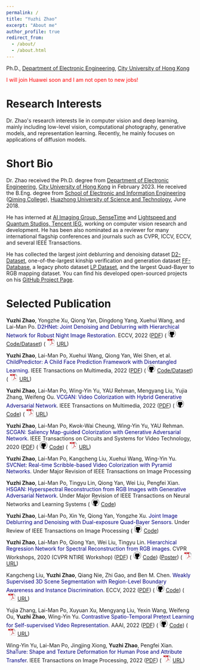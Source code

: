 ```yaml
---
permalink: /
title: "Yuzhi Zhao"
excerpt: "About me"
author_profile: true
redirect_from: 
  - /about/
  - /about.html
---
```


Ph.D., [Department of Electronic Engineering](https://www.ee.cityu.edu.hk/), [City University of Hong Kong](https://www.cityu.edu.hk/)

<font color='Red'>I will join Huawei soon and I am not open to new jobs!</font>

**Research Interests**
======
Dr. Zhao's research interests lie in computer vision and deep learning, mainly including low-level vision, computational photography, generative models, and representation learning. Recently, he mainly focuses on applications of diffusion models.

**Short Bio**
======
Dr. Zhao received the Ph.D. degree from [Department of Electronic Engineering](https://www.ee.cityu.edu.hk/), [City University of Hong Kong](https://www.cityu.edu.hk/) in February 2023. He received the B.Eng. degree from [School of Electronic and Information Engineering](http://ei.hust.edu.cn/) ([Qiming College](http://qiming.hust.edu.cn/)), [Huazhong University of Science and Technology](https://www.hust.edu.cn/), June 2018.

He has interned at [AI Imaging Group, SenseTime](https://www.sensetime.com/cn) and [Lightspeed and Quantum Studios, Tencent IEG](https://www.lightspeed-studios.com/), working on computer vision research and development. He has been also nominated as a reviewer for many international flagship conferences and journals such as CVPR, ICCV, ECCV, and several IEEE Transactions.

He has collected the largest joint deblurring and denoising dataset [D2-Dataset](https://github.com/zhaoyuzhi/D2HNet), one-of-the-largest kinship verification and generation dataset [FF-Database](https://github.com/zhaoyuzhi/ChildPredictor), a legacy photo dataset [LP Dataset](https://github.com/zhaoyuzhi/Legacy-Photo-Editing-with-Learned-Noise-Prior), and the largest Quad-Bayer to RGB mapping dataset. You can find his developed open-sourced projects on his [GitHub Project Page](https://github.com/zhaoyuzhi).

**Selected Publication**
======
**Yuzhi Zhao**, Yongzhe Xu, Qiong Yan, Dingdong Yang, Xuehui Wang, and Lai-Man Po. <font color='Navy'>D2HNet: Joint Denoising and Deblurring with Hierarchical Network for Robust Night Image Restoration</font>. ECCV, 2022 ([PDF](../files/2022-D2HNet-Joint-Denoising-and-Deblurring-with-Hierarchical-Network-for-Robust-Night-Image-Restoration)) (<img src="../images/github_icon.png" width="20" height="20" hspace="5">[Code/Dataset](https://github.com/zhaoyuzhi/D2HNet)) (<img src="../images/pdf_icon.png" width="20" height="20" hspace="5">[URL](https://arxiv.org/pdf/2207.03294.pdf))

**Yuzhi Zhao**, Lai-Man Po, Xuehui Wang, Qiong Yan, Wei Shen, et al. <font color='Navy'>ChildPredictor: A Child Face Prediction Framework with Disentangled Learning</font>. IEEE Transactions on Multimedia, 2022 ([PDF](../files/2022-ChildPredictor-A-Child-Face-Prediction-Framework-with-Disentangled-Learning.pdf)) (<img src="../images/github_icon.png" width="20" height="20" hspace="5">[Code/Dataset](https://github.com/zhaoyuzhi/ChildPredictor)) (<img src="../images/pdf_icon.png" width="20" height="20" hspace="5">[URL](https://ieeexplore.ieee.org/document/9749880))

**Yuzhi Zhao**, Lai-Man Po, Wing-Yin Yu, YAU Rehman, Mengyang Liu, Yujia Zhang, Weifeng Ou. <font color='Navy'>VCGAN: Video Colorization with Hybrid Generative Adversarial Network</font>. IEEE Transactions on Multimedia, 2022 ([PDF](../files/2022-VCGAN-Video-Colorization-with-Hybrid-Generative-Adversarial-Network.pdf)) (<img src="../images/github_icon.png" width="20" height="20" hspace="5">[Code](https://github.com/zhaoyuzhi/VCGAN)) (<img src="../images/pdf_icon.png" width="20" height="20" hspace="5">[URL](https://ieeexplore.ieee.org/abstract/document/9721653))

**Yuzhi Zhao**, Lai-Man Po, Kwok-Wai Cheung, Wing-Yin Yu, YAU Rehman. <font color='Navy'>SCGAN: Saliency Map-guided Colorization with Generative Adversarial Network</font>. IEEE Transactions on Circuits and Systems for Video Technology, 2020 ([PDF](../files/2020-SCGAN-Saliency-Map-guided-Colorization-with-Generative-Adversarial-Network.pdf)) (<img src="../images/github_icon.png" width="20" height="20" hspace="5">[Code](https://github.com/zhaoyuzhi/Semantic-Colorization-GAN)) (<img src="../images/pdf_icon.png" width="20" height="20" hspace="5">[URL](https://ieeexplore.ieee.org/stamp/stamp.jsp?tp=&arnumber=9257445))

**Yuzhi Zhao**, Lai-Man Po, Kangcheng Liu, Xuehui Wang, Wing-Yin Yu. <font color='Navy'>SVCNet: Real-time Scribble-based Video Colorization with Pyramid Networks</font>. Under Major Revision of IEEE Transactions on Image Processing

**Yuzhi Zhao**, Lai-Man Po, Tingyu Lin, Qiong Yan, Wei Liu, Pengfei Xian. <font color='Navy'>HSGAN: Hyperspectral Reconstruction from RGB Images with Generative Adversarial Network</font>. Under Major Revision of IEEE Transactions on Neural Networks and Learning Systems (<img src="../images/github_icon.png" width="20" height="20" hspace="5">[Code](https://github.com/zhaoyuzhi/HSGAN))

**Yuzhi Zhao**, Lai-Man Po, Xin Ye, Qiong Yan, Yongzhe Xu. <font color='Navy'>Joint Image Deblurring and Denoising with Dual-exposure Quad-Bayer Sensors</font>. Under Review of IEEE Transactions on Image Processing (<img src="../images/github_icon.png" width="20" height="20" hspace="5">[Code](https://github.com/zhaoyuzhi/QRNet))

**Yuzhi Zhao**, Lai-Man Po, Qiong Yan, Wei Liu, Tingyu Lin. <font color='Navy'>Hierarchical Regression Network for Spectral Reconstruction from RGB images</font>. CVPR Workshops, 2020 (CVPR NTIRE Workshop) ([PDF](../files/2020-Hierarchical-Regression-Network-for-Spectral-Reconstruction-from-RGB-Images.pdf)) (<img src="../images/github_icon.png" width="20" height="20" hspace="5">[Code](https://github.com/zhaoyuzhi/Hierarchical-Regression-Network-for-Spectral-Reconstruction-from-RGB-Images)) ([Poster](https://github.com/zhaoyuzhi/Hierarchical-Regression-Network-for-Spectral-Reconstruction-from-RGB-Images/blob/master/img/poster.png)) (<img src="../images/pdf_icon.png" width="20" height="20" hspace="5">[URL](https://openaccess.thecvf.com/content_CVPRW_2020/papers/w31/Zhao_Hierarchical_Regression_Network_for_Spectral_Reconstruction_From_RGB_Images_CVPRW_2020_paper.pdf))

Kangcheng Liu, **Yuzhi Zhao**, Qiang Nie, Zhi Gao, and Ben M. Chen. <font color='Navy'>Weakly Supervised 3D Scene Segmentation with Region-Level Boundary Awareness and Instance Discrimination</font>. ECCV, 2022 ([PDF](../files/2022-Weakly-Supervised-3D-Scene-Segmentation-with-Region-Level-Boundary-Awareness-and-Instance-Discrimination.pdf)) (<img src="../images/github_icon.png" width="20" height="20" hspace="5">[Code](https://github.com/Smart-Robotics-Scientist/Weakly-Supervised-3D)) (<img src="../images/pdf_icon.png" width="20" height="20" hspace="5">[URL](https://www.ecva.net/papers/eccv_2022/papers_ECCV/papers/136880036.pdf))

Yujia Zhang, Lai-Man Po, Xuyuan Xu, Mengyang Liu, Yexin Wang, Weifeng Ou, **Yuzhi Zhao**, Wing-Yin Yu. <font color='Navy'>Contrastive Spatio-Temporal Pretext Learning for Self-supervised Video Representation</font>. AAAI, 2022 ([PDF](2022-Contrastive-Spatio-Temporal-Pretext-Learning-for-Self-supervised-Video-Representation)) (<img src="../images/github_icon.png" width="20" height="20" hspace="5">[Code](https://github.com/KT27-A/CSTP)) (<img src="../images/pdf_icon.png" width="20" height="20" hspace="5">[URL](https://ojs.aaai.org/index.php/AAAI/article/view/20248))

Wing-Yin Yu, Lai-Man Po, Jingjing Xiong, **Yuzhi Zhao**, Pengfei Xian. <font color='Navy'>ShaTure: Shape and Texture Deformation for Human Pose and Attribute Transfer</font>. IEEE Transactions on Image Processing, 2022 ([PDF](../files/2022-ShaTure-Shape-and-Texture-Deformation-for-Human-Pose-and-Attribute-Transfer.pdf)) (<img src="../images/pdf_icon.png" width="20" height="20" hspace="5">[URL](https://ieeexplore.ieee.org/document/9733197))
